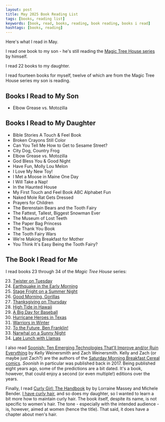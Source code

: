 ```yaml
---
layout: post
title: May 2025 Book Reading List
tags: [books, reading list]
keywords: [book, read, books, reading, book reading, books i read]
hashtags: [books, reading]
---
```


Here's what I read in May.

I read one book to my son - he's still reading the [Magic Tree House series](https://www.amazon.com/s?k=Magic+Tree+House+books&tag=hendrixjoseph-20) by himself.

I read 22 books to my daughter.

I read fourteen books for myself, twelve of which are from the Magic Tree House series my son is reading.

## Books I Read to My Son

* Elbow Grease vs. Motozilla

## Books I Read to My Daughter

* Bible Stories A Touch & Feel Book
* Broken Crayons Still Color
* Can You Tell Me How to Get to Sesame Street?
* City Dog, Country Frog
* Elbow Grease vs. Motozilla
* God Bless You & Good Night
* Have Fun, Molly Lou Melon
* I Love My New Toy!
* I Met a Moose in Maine One Day
* I Will Take a Nap!
* In the Haunted House
* My First Touch and Feel Book ABC Alphabet Fun
* Naked Mole Rat Gets Dressed
* Prayers for Children
* The Berenstain Bears and the Tooth Fairy
* The Fattest, Tallest, Biggest Snowman Ever
* The Museum of Lost Teeth
* The Paper Bag Princess
* The Thank You Book
* The Tooth Fairy Wars
* We're Making Breakfast for Mother
* You Think It's Easy Being the Tooth Fairy?

## The Book I Read for Me

I read books 23 through 34 of the *Magic Tree House* series:

<ol start="23">
  <li><a href="https://www.amazon.com/s?k=Twister+on+Tuesday&i=stripbooks&tag=hendrixjoseph-20">Twister on Tuesday</a></li>
  <li><a href="https://www.amazon.com/s?k=Earthquake+in+the+Early+Morning&i=stripbooks&tag=hendrixjoseph-20">Earthquake in the Early Morning</a></li>
  <li><a href="https://www.amazon.com/s?k=Stage+Fright+on+a+Summer+Night&i=stripbooks&tag=hendrixjoseph-20">Stage Fright on a Summer Night</a></li>
  <li><a href="https://www.amazon.com/s?k=Good+Morning,+Gorillas&i=stripbooks&tag=hendrixjoseph-20">Good Morning, Gorillas</a></li>
  <li><a href="https://www.amazon.com/s?k=Thanksgiving+on+Thursday&i=stripbooks&tag=hendrixjoseph-20">Thanksgiving on Thursday</a></li>
  <li><a href="https://www.amazon.com/s?k=High+Tide+in+Hawaii&i=stripbooks&tag=hendrixjoseph-20">High Tide in Hawaii</a></li>
  <li><a href="https://www.amazon.com/s?k=A+Big+Day+for+Baseball&i=stripbooks&tag=hendrixjoseph-20">A Big Day for Baseball</a></li>
  <li><a href="https://www.amazon.com/s?k=Hurricane+Heroes+in+Texas&i=stripbooks&tag=hendrixjoseph-20">Hurricane Heroes in Texas</a></li>
  <li><a href="https://www.amazon.com/s?k=Warriors+in+Winter&i=stripbooks&tag=hendrixjoseph-20">Warriors in Winter</a></li>
  <li><a href="https://www.amazon.com/s?k=To+the+Future+Ben+Franklin&i=stripbooks&tag=hendrixjoseph-20">To the Future, Ben Franklin!</a></li>
  <li><a href="https://www.amazon.com/s?k=Narwhal+on+a+Sunny+Night&i=stripbooks&tag=hendrixjoseph-20">Narwhal on a Sunny Night</a></li>
  <li><a href="https://www.amazon.com/s?k=Late+Lunch+with+Llamas&i=stripbooks&tag=hendrixjoseph-20">Late Lunch with Llamas</a></li>
</ol>

I also read [Soonish: Ten Emerging Technologies That'll Improve and/or Ruin Everything](https://www.amazon.com/Soonish-Emerging-Technologies-Improve-Everything-ebook/dp/B06XBQ443G/?tag=hendrixjoseph-20) by Kelly Weinersmith and Zach Weinersmith. Kelly and Zach (or maybe just Zach?) are the authors of the [Saturday Morning Breakfast Cereal comics](https://www.smbc-comics.com/). *Soonish* in particular was published back in 2017. Being published eight years ago, some of the predictions are a bit dated. It's a book, however, that could enjoy a second (or even multiple!) editions over the years.

Finally, I read [Curly Girl: The Handbook](https://www.amazon.com/Curly-Girl-Handbook-Michele-Bender/dp/076115678X/?tag=hendrixjoseph-20) by by Lorraine Massey and Michele Bender. [I have curly hair](https://old.reddit.com/r/curlyhair/comments/1kwn7hv/year_and_a_half_of_growth/), and so does my daughter, so I wanted to learn a bit more how to maintain curly hair. The book itself, despite its name, is not specific to women's hair. The tone - especially with the intended audience - is, however, aimed at women (hence the title). That said, it does have a chapter about men's hair.
